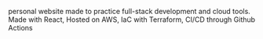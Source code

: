personal website made to practice full-stack development and cloud tools.
Made with React, Hosted on AWS, IaC with Terraform, CI/CD through Github Actions
